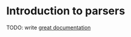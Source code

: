 # Introduction to parsers

TODO: write [great documentation](http://jacobian.org/writing/what-to-write/)
